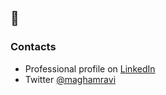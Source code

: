 ## 👋



### Contacts
- Professional profile on [LinkedIn](https://www.linkedin.com/in/ravimagham/)
- Twitter [@maghamravi](https://twitter.com/maghamravi)
